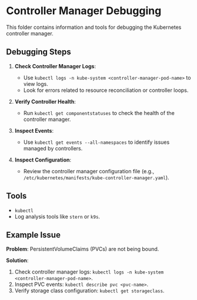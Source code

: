 # Controller Manager Debugging

This folder contains information and tools for debugging the Kubernetes controller manager.

## Debugging Steps

1. **Check Controller Manager Logs**:
   - Use `kubectl logs -n kube-system <controller-manager-pod-name>` to view logs.
   - Look for errors related to resource reconciliation or controller loops.

2. **Verify Controller Health**:
   - Run `kubectl get componentstatuses` to check the health of the controller manager.

3. **Inspect Events**:
   - Use `kubectl get events --all-namespaces` to identify issues managed by controllers.

4. **Inspect Configuration**:
   - Review the controller manager configuration file (e.g., `/etc/kubernetes/manifests/kube-controller-manager.yaml`).

## Tools

- `kubectl`
- Log analysis tools like `stern` or `k9s`.

## Example Issue

**Problem**: PersistentVolumeClaims (PVCs) are not being bound.

**Solution**:
1. Check controller manager logs: `kubectl logs -n kube-system <controller-manager-pod-name>`.
2. Inspect PVC events: `kubectl describe pvc <pvc-name>`.
3. Verify storage class configuration: `kubectl get storageclass`.